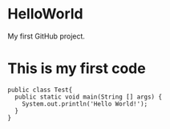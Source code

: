 # HelloWorld
My first GitHub project.
# This is my first code
    public class Test{
      public static void main(String [] args) {
        System.out.println('Hello World!');
      }
    }
